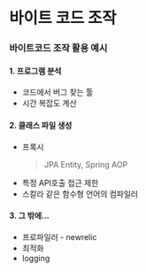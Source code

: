 # 바이트 코드 조작

### 바이트코드 조작 활용 예시
#### 1. 프로그램 분석
- 코드에서 버그 찾는 툴
- 시간 복잡도 계산

#### 2. 클래스 파일 생성
- 프록시
  > JPA Entity, Spring AOP
- 특정 API호출 접근 제한
- 스칼라 같은 함수형 언어의 컴파일러

#### 3. 그 밖에...
- 프로파일러 - newrelic
- 최적화
- logging